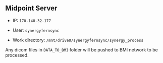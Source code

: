 ## Midpoint Server


* IP: ```170.140.32.177```

* User: ```synergyfernsync```

* Work directory: ```/mnt/drive0/synergyfernsync/synergy_process```

Any dicom files in ```DATA_TO_BMI``` folder will be pushed to BMI network to be processed.